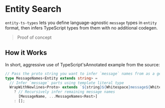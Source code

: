 # Entity Search

`entity-ts-types` lets you define language-agnostic `message` types in `entity` format, then infers TypeScript types from them with no additional codegen.
> Proof of concept

## How it Works

In short, aggressive use of TypeScript'sAnnotated example from the source:

```ts
// Pass the proto string you want to infer `message` names from as a generic parameter
type MessageNames<Entity extends string> =
  // Infer `message` parts using template literal type
  WrapWithNewlines<Proto> extends `${string}${Whitespace}message${Whitespace}${infer MessageName}${OptionalWhitespace}{${string}}${infer Rest}`
    ? // Recursively infer remaining message names
      [MessageName, ...MessageNames<Rest>]
    : [];
```
